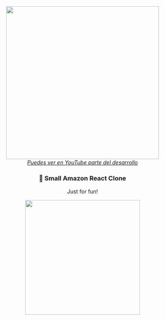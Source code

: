 <div align="center">
  
  <a href='https://www.youtube.com/watch?v=V1ywswInv0s'>
      <img src='https://img.youtube.com/vi/V1ywswInv0s/maxresdefault.jpg' width='400' />
      <br />
       <em>Puedes ver en YouTube parte del desarrollo</em>
  </a>
 
  <h3>🛒 Small Amazon React Clone</h3>
  <p>Just for fun!</p>
 
  <a href='http://miduzon.vercel.app/'>
    <img src='https://user-images.githubusercontent.com/1561955/127751532-20cf0865-d3b7-4061-9f85-8f6604429141.png' width=300 />
  </a>
</div>
